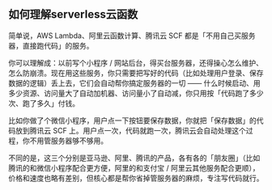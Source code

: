 ## 如何理解serverless云函数
简单说，AWS Lambda、阿里云函数计算、腾讯云 SCF 都是「不用自己买服务器，直接跑代码」的服务。

你可以理解成：以前写个小程序 / 网站后台，得买台服务器，还得操心怎么维护、怎么防崩溃。现在用这些服务，你只需要把写好的代码（比如处理用户登录、保存数据的逻辑）丢上去，它们会自动帮你搞定服务器的一切 —— 什么时候启动、用多少资源、访问量大了自动加机器、访问量小了自动减，你只用按「代码跑了多少次、跑了多久」付钱。

比如你做了个微信小程序，用户点一下按钮要保存数据，你就把「保存数据」的代码放到腾讯云 SCF 上。用户点一次，代码就跑一次，腾讯云会自动处理这个过程，你不用管服务器够不够用。

不同的是，这三个分别是亚马逊、阿里、腾讯的产品，各有各的「朋友圈」（比如腾讯的和微信小程序配合更方便，阿里的和支付宝 / 阿里云其他服务配合更顺），价格和速度也略有差别，但核心都是帮你省掉管服务器的麻烦，专注写代码就行。

